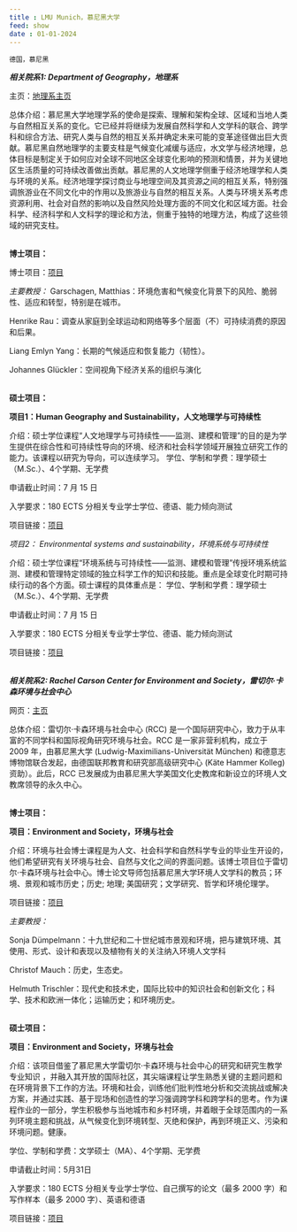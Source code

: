 ```yaml
---
title : LMU Munich，慕尼黑大学
feed: show
date : 01-01-2024
---
```


`德国，慕尼黑`

***相关院系1: Department of Geography，地理系***

主页：[地理系主页](https://www.geographie.uni-muenchen.de/department/fiona_eng/about/index.html)  

总体介绍：慕尼黑大学地理学系的使命是探索、理解和架构全球、区域和当地人类与自然相互关系的变化。它已经并将继续为发展自然科学和人文学科的联合、跨学科和综合方法、研究人类与自然的相互关系并确定未来可能的变革途径做出巨大贡献。慕尼黑自然地理学的主要支柱是气候变化减缓与适应，水文学与经济地理，总体目标是制定关于如何应对全球不同地区全球变化影响的预测和情景，并为关键地区生活质量的可持续改善做出贡献。慕尼黑的人文地理学侧重于经济地理学和人类与环境的关系。经济地理学探讨商业与地理空间及其资源之间的相互关系，特别强调旅游业在不同文化中的作用以及旅游业与自然的相互关系。人类与环境关系考虑资源利用、社会对自然的影响以及自然风险处理方面的不同文化和区域方面。社会科学、经济科学和人文科学的理论和方法，侧重于独特的地理方法，构成了这些领域的研究支柱。
<br><br>

**博士项目：** 

博士项目：[项目](https://www.geo.lmu.de/prom-u-habil/promotion/index.html) 

*主要教授：*
Garschagen, Matthias：环境危害和气候变化背景下的风险、脆弱性、适应和转型，特别是在城市。

Henrike Rau：调查从家庭到全球运动和网络等多个层面（不）可持续消费的原因和后果。

Liang Emlyn Yang：长期的气候适应和恢复能力（韧性）。

Johannes Glückler：空间视角下经济关系的组织与演化
<br><br>

**硕士项目：**

**项目1：Human Geography and Sustainability，人文地理学与可持续性**

介绍：硕士学位课程“人文地理学与可持续性——监测、建模和管理”的目的是为学生提供在综合性和可持续性导向的环境、经济和社会科学领域开展独立研究工作的能力。该课程以研究为导向，可以连续学习。
学位、学制和学费：理学硕士（M.Sc.）、4个学期、无学费

申请截止时间：7 月 15 日

入学要求：180 ECTS 分相关专业学士学位、德语、能力倾向测试

项目链接：[项目](https://www.lmu.de/de/studium/studienangebot/alle-studienfaecher-und-studiengaenge/human-geography-and-sustainability-monitoring-modeling-and-management-master-hauptfach-4491.html) 

*项目2： Environmental systems and sustainability，环境系统与可持续性*

介绍：硕士学位课程“环境系统与可持续性——监测、建模和管理”传授环境系统监测、建模和管理特定领域的独立科学工作的知识和技能。重点是全球变化时期可持续行动的各个方面。硕士课程的具体重点是：
学位、学制和学费：理学硕士（M.Sc.）、4个学期、无学费

申请截止时间：7 月 15 日

入学要求：180 ECTS 分相关专业学士学位、德语、能力倾向测试

项目链接：[项目](https://www.lmu.de/de/studium/studienangebot/alle-studienfaecher-und-studiengaenge/umweltsysteme-und-nachhaltigkeit-monitoring-modellierung-und-management-master-hauptfach-4490.html) 
<br><br>

***相关院系2: Rachel Carson Center for Environment and Society，雷切尔·卡森环境与社会中心***

网页：[主页](https://www.carsoncenter.uni-muenchen.de/index.html) 

总体介绍：雷切尔·卡森环境与社会中心 (RCC) 是一个国际研究中心，致力于从丰富的不同学科和国际视角研究环境与社会。RCC 是一家非营利机构，成立于 2009 年，由慕尼黑大学 (Ludwig-Maximilians-Universität München) 和德意志博物馆联合发起，由德国联邦教育和研究部高级研究中心 (Käte Hammer Kolleg) 资助）。此后，RCC 已发展成为由慕尼黑大学美国文化史教席和新设立的环境人文教席领导的永久中心。
<br><br>

**博士项目：**

**项目：Environment and Society，环境与社会**

介绍：环境与社会博士课程是为人文、社会科学和自然科学专业的毕业生开设的，他们希望研究有关环境与社会、自然与文化之间的界面问题。该博士项目位于雷切尔·卡森环境与社会中心。博士论文导师包括慕尼黑大学环境人文学科的教员；环境、景观和城市历史；历史; 地理; 美国研究；文学研究、哲学和环境伦理学。

项目链接：[项目](https://www.proenviron.carsoncenter.uni-muenchen.de/index.html) 

*主要教授：*

Sonja Dümpelmann：十九世纪和二十世纪城市景观和环境，把与建筑环境、其使用、形式、设计和表现以及植物有关的关注纳入环境人文学科

Christof Mauch：历史，生态史。

Helmuth Trischler：现代史和技术史，国际比较中的知识社会和创新文化；科学、技术和欧洲一体化；运输历史；和环境历史。
<br><br>

**硕士项目：**

**项目：Environment and Society，环境与社会**

介绍：该项目借鉴了慕尼黑大学雷切尔·卡森环境与社会中心的研究和研究生教学专业知识 ，并融入其开放的国际社区，其尖端课程让学生熟悉关键的主题问题和在环境背景下工作的方法。环境和社会，训练他们批判性地分析和交流挑战或解决方案，并通过实践、基于现场和创造性的学习强调跨学科和跨学科的思考。作为课程作业的一部分，学生积极参与当地城市和乡村环境，并着眼于全球范围内的一系列环境主题和挑战，从气候变化到环境转型、灭绝和保护，再到环境正义、污染和环境问题。健康。

学位、学制和学费：文学硕士（MA）、4个学期、无学费

申请截止时间：5月31日

入学要求：180 ECTS 分相关专业学士学位、自己撰写的论文（最多 2000 字）和写作样本（最多 2000 字）、英语和德语

项目链接：[项目](https://www.environmentmaster.carsoncenter.uni-muenchen.de/index.html)
